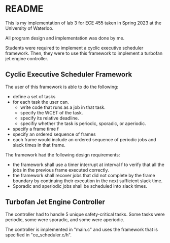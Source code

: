 # README

This is my implementation of lab 3 for ECE 455 taken in Spring 2023 at the University of Waterloo. 

All program design and implementation was done by me.

Students were required to implement a cyclic executive scheduler framework. Then, they were to use this framework to implement a turbofan jet engine controller.

## Cyclic Executive Scheduler Framework

The user of this framework is able to do the following:

* define a set of tasks
* for each task the user can.
  * write code that runs as a job in that task.
  * specify the WCET of the task.
  * specify its relative deadline.
  * specifiy whether the task is periodic, sporadic, or aperiodic.
* specify a frame time f
* specify an ordered sequence of frames
* each frame would include an ordered sequence of periodic jobs and slack times in that frame.

The framework had the following design requirements:

* the framework shall use a timer interrupt at interval f to verify that all the jobs in the previous frame executed correctly.
* the framework shall recover jobs that did not complete by the frame boundary by continuing their execution in the next sufficient slack time.
* Sporadic and aperiodic jobs shall be scheduled into slack times.

## Turbofan Jet Engine Controller

The controller had to handle 5 unique safety-critical tasks. Some tasks were periodic, some were sporadic, and some were aperiodic.

The controller is implemented in "main.c" and uses the framework that is specified in "ce_scheduler.c/h".
